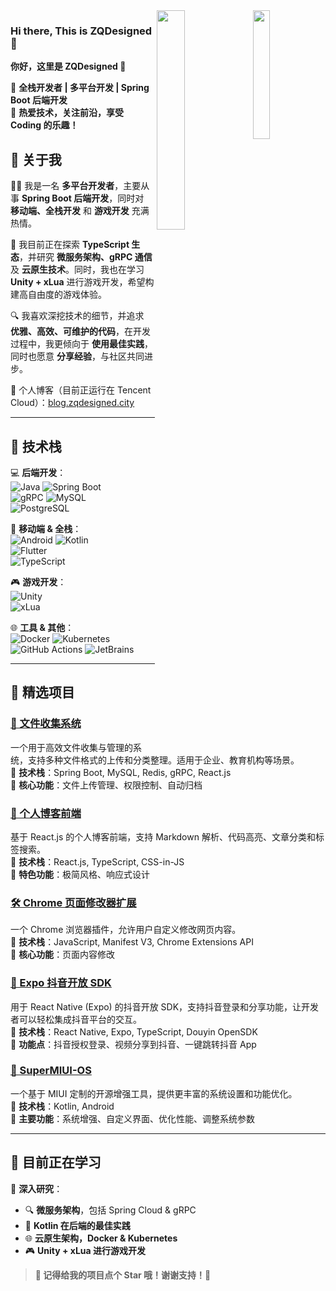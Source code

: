 
<img width="23%" align="right" src="https://ghrs-zqdesigned.vercel.app/api/top-langs/?username=ZQDesigned" />
<img width="30%" align="right" src="https://ghrs-zqdesigned.vercel.app/api?username=ZQDesigned&count_private=true&show_icons=true&include_all_commits=true" />

### Hi there, This is ZQDesigned 👋

**你好，这里是 ZQDesigned 👋**

🔹 **全栈开发者 | 多平台开发 | Spring Boot 后端开发**  
🔹 **热爱技术，关注前沿，享受 Coding 的乐趣！**  

## 📌 关于我
👨‍💻 我是一名 **多平台开发者**，主要从事 **Spring Boot 后端开发**，同时对 **移动端、全栈开发** 和 **游戏开发** 充满热情。  

🌱 我目前正在探索 **TypeScript 生态**，并研究 **微服务架构、gRPC 通信** 及 **云原生技术**。同时，我也在学习 **Unity + xLua** 进行游戏开发，希望构建高自由度的游戏体验。  

🔍 我喜欢深挖技术的细节，并追求 **优雅、高效、可维护的代码**，在开发过程中，我更倾向于 **使用最佳实践**，同时也愿意 **分享经验**，与社区共同进步。  

📢 个人博客（目前正运行在 Tencent Cloud）：[blog.zqdesigned.city](http://blog.zqdesigned.city)  

---
## 🚀 技术栈
💻 **后端开发**：  
![Java](https://img.shields.io/badge/Java-ED8B00?style=for-the-badge&logo=openjdk&logoColor=white) 
![Spring Boot](https://img.shields.io/badge/Spring%20Boot-6DB33F?style=for-the-badge&logo=spring&logoColor=white)  
![gRPC](https://img.shields.io/badge/gRPC-4285F4?style=for-the-badge&logo=google&logoColor=white)
![MySQL](https://img.shields.io/badge/MySQL-4479A1?style=for-the-badge&logo=mysql&logoColor=white)  
![PostgreSQL](https://img.shields.io/badge/PostgreSQL-336791?style=for-the-badge&logo=postgresql&logoColor=white)

📱 **移动端 & 全栈**：  
![Android](https://img.shields.io/badge/Android-3DDC84?style=for-the-badge&logo=android&logoColor=white) 
![Kotlin](https://img.shields.io/badge/Kotlin-0095D5?style=for-the-badge&logo=kotlin&logoColor=white)  
![Flutter](https://img.shields.io/badge/Flutter-6ecdf8?style=for-the-badge&logo=flutter&logoColor=white)  
![TypeScript](https://img.shields.io/badge/TypeScript-007ACC?style=for-the-badge&logo=typescript&logoColor=white)

🎮 **游戏开发**：  
![Unity](https://img.shields.io/badge/Unity-100000?style=for-the-badge&logo=unity&logoColor=white)  
![xLua](https://img.shields.io/badge/xLua-FF9E0F?style=for-the-badge&logo=lua&logoColor=white)  

🌐 **工具 & 其他**：  
![Docker](https://img.shields.io/badge/Docker-2496ED?style=for-the-badge&logo=docker&logoColor=white)
![Kubernetes](https://img.shields.io/badge/Kubernetes-326CE5?style=for-the-badge&logo=kubernetes&logoColor=white)
![GitHub Actions](https://img.shields.io/badge/GitHub%20Actions-2088FF?style=for-the-badge&logo=github-actions&logoColor=white)
![JetBrains](https://img.shields.io/badge/JetBrains%20IDE-000000?style=for-the-badge&logo=jetbrains&logoColor=white)

---

## 📌 精选项目

### [📂 文件收集系统](https://github.com/Liaoning-YiYun-Network/file-collection-system)
一个用于高效文件收集与管理的系统，支持多种文件格式的上传和分类整理。适用于企业、教育机构等场景。  
🔹 **技术栈**：Spring Boot, MySQL, Redis, gRPC, React.js  
🔹 **核心功能**：文件上传管理、权限控制、自动归档

### [📝 个人博客前端](https://github.com/ZQDesigned/blog-fe)
基于 React.js 的个人博客前端，支持 Markdown 解析、代码高亮、文章分类和标签搜索。  
🔹 **技术栈**：React.js, TypeScript, CSS-in-JS  
🔹 **特色功能**：极简风格、响应式设计  

### [🛠️ Chrome 页面修改器扩展](https://github.com/ZQDesigned/chrome-page-modifier-extension)
一个 Chrome 浏览器插件，允许用户自定义修改网页内容。  
🔹 **技术栈**：JavaScript, Manifest V3, Chrome Extensions API  
🔹 **核心功能**：页面内容修改

### [📱 Expo 抖音开放 SDK](https://github.com/ZQDesigned/expo-douyin-opensdk)
用于 React Native (Expo) 的抖音开放 SDK，支持抖音登录和分享功能，让开发者可以轻松集成抖音平台的交互。  
🔹 **技术栈**：React Native, Expo, TypeScript, Douyin OpenSDK  
🔹 **功能点**：抖音授权登录、视频分享到抖音、一键跳转抖音 App  

### [📲 SuperMIUI-OS](https://github.com/ZQDesigned/SuperMIUI-OS)
一个基于 MIUI 定制的开源增强工具，提供更丰富的系统设置和功能优化。  
🔹 **技术栈**：Kotlin, Android  
🔹 **主要功能**：系统增强、自定义界面、优化性能、调整系统参数  

---

## 🌱 目前正在学习
📌 **深入研究**：
- 🔍 **微服务架构**，包括 Spring Cloud & gRPC  
- 🚀 **Kotlin 在后端的最佳实践**  
- 🌐 **云原生架构，Docker & Kubernetes**  
- 🎮 **Unity + xLua 进行游戏开发**  

> **🌟 记得给我的项目点个 Star 哦！谢谢支持！🎉**
